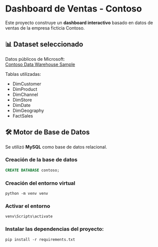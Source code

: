 # Dashboard de Ventas - Contoso

Este proyecto construye un **dashboard interactivo** basado en datos de ventas de la empresa ficticia Contoso.

## 📊 Dataset seleccionado
Datos públicos de Microsoft:  
[Contoso Data Warehouse Sample](https://github.com/Microsoft/sql-server-samples/tree/master/samples/databases/contoso-data-warehouse)

Tablas utilizadas:
- DimCustomer
- DimProduct
- DimChannel
- DimStore
- DimDate
- DimGeography
- FactSales

## 🛠️ Motor de Base de Datos
Se utilizó **MySQL** como base de datos relacional.

### Creación de la base de datos
```sql
CREATE DATABASE contoso;
```

### Creación del entorno virtual
```
python -m venv venv
```

### Activar el entorno
```
venv\Scripts\activate
```

### Instalar las dependencias del proyecto:
```
pip install -r requirements.txt
```

